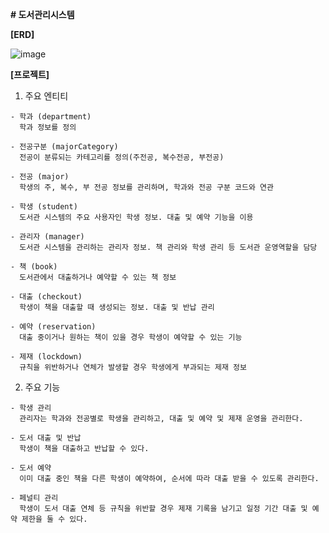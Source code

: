 **# 도서관리시스템**

**[ERD]**

![image](https://github.com/user-attachments/assets/2f965506-013f-4ff7-a424-031190f47fad)


**[프로젝트]**

  1. 주요 엔티티
   
    - 학과 (department) 
      학과 정보를 정의

    - 전공구분 (majorCategory)
      전공이 분류되는 카테고리를 정의(주전공, 복수전공, 부전공)

    - 전공 (major)
      학생의 주, 복수, 부 전공 정보를 관리하며, 학과와 전공 구분 코드와 연관

    - 학생 (student)
      도서관 시스템의 주요 사용자인 학생 정보. 대출 및 예약 기능을 이용

    - 관리자 (manager)
      도서관 시스템을 관리하는 관리자 정보. 책 관리와 학생 관리 등 도서관 운영역할을 담당

    - 책 (book)
      도서관에서 대출하거나 예약할 수 있는 책 정보

    - 대출 (checkout)
      학생이 책을 대출할 때 생성되는 정보. 대출 및 반납 관리
  
    - 예약 (reservation)
      대출 중이거나 원하는 책이 있을 경우 학생이 예약할 수 있는 기능

    - 제재 (lockdown)
      규칙을 위반하거나 연체가 발생할 경우 학생에게 부과되는 제재 정보

  2. 주요 기능
     
    - 학생 관리
      관리자는 학과와 전공별로 학생을 관리하고, 대출 및 예약 및 제재 운영을 관리한다.
    
    - 도서 대출 및 반납
      학생이 책을 대출하고 반납할 수 있다.
    
    - 도서 예약
      이미 대출 중인 책을 다른 학생이 예약하여, 순서에 따라 대출 받을 수 있도록 관리한다.
      
    - 페널티 관리
      학생이 도서 대출 연체 등 규칙을 위반할 경우 제재 기록을 남기고 일정 기간 대출 및 예약 제한을 둘 수 있다.

